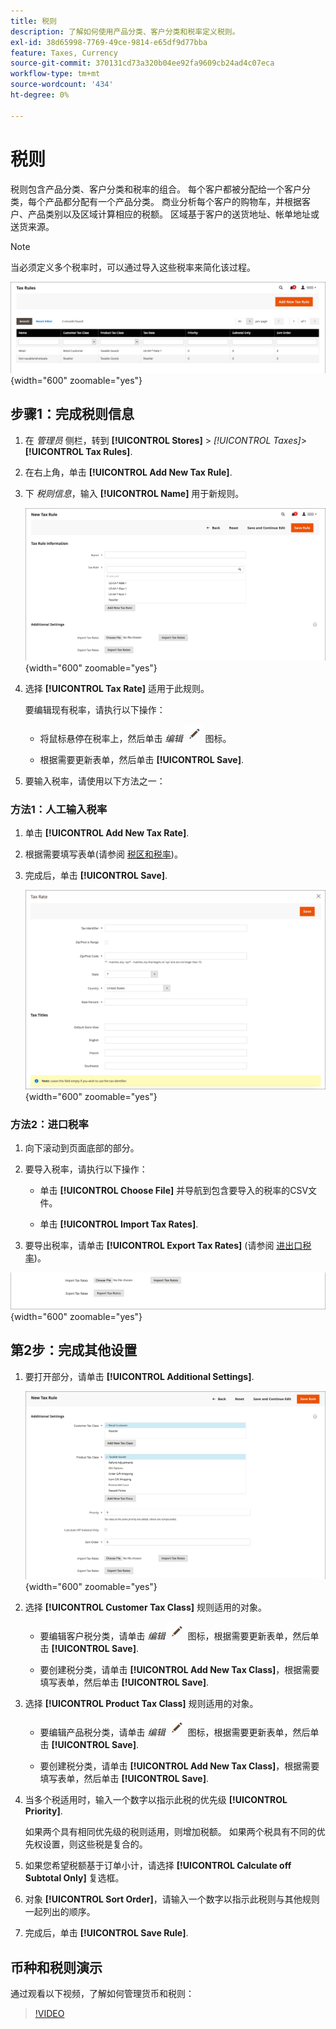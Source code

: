 ```yaml
---
title: 税则
description: 了解如何使用产品分类、客户分类和税率定义税则。
exl-id: 38d65998-7769-49ce-9814-e65df9d77bba
feature: Taxes, Currency
source-git-commit: 370131cd73a320b04ee92fa9609cb24ad4c07eca
workflow-type: tm+mt
source-wordcount: '434'
ht-degree: 0%

---
```


# 税则

税则包含产品分类、客户分类和税率的组合。 每个客户都被分配给一个客户分类，每个产品都分配有一个产品分类。 商业分析每个客户的购物车，并根据客户、产品类别以及区域计算相应的税额。 区域基于客户的送货地址、帐单地址或送货来源。

>[!NOTE]
>
>当必须定义多个税率时，可以通过导入这些税率来简化该过程。

![税则](./assets/tax-rules.png){width="600" zoomable="yes"}

## 步骤1：完成税则信息

1. 在 _管理员_ 侧栏，转到 **[!UICONTROL Stores]** > _[!UICONTROL Taxes]_>**[!UICONTROL Tax Rules]**.

1. 在右上角，单击 **[!UICONTROL Add New Tax Rule]**.

1. 下 _税则信息_，输入 **[!UICONTROL Name]** 用于新规则。

   ![税则信息](./assets/tax-rule-information.png){width="600" zoomable="yes"}

1. 选择 **[!UICONTROL Tax Rate]** 适用于此规则。

   要编辑现有税率，请执行以下操作：

   - 将鼠标悬停在税率上，然后单击 _编辑_ ![铅笔图标](../assets/icon-edit-pencil.png) 图标。

   - 根据需要更新表单，然后单击 **[!UICONTROL Save]**.

1. 要输入税率，请使用以下方法之一：

### 方法1：人工输入税率

1. 单击 **[!UICONTROL Add New Tax Rate]**.

1. 根据需要填写表单(请参阅 [税区和税率](tax-zones-rates.md))。

1. 完成后，单击 **[!UICONTROL Save]**.

   ![新税率](./assets/tax-rate-create-new.png){width="600" zoomable="yes"}

### 方法2：进口税率

1. 向下滚动到页面底部的部分。

1. 要导入税率，请执行以下操作：

   - 单击 **[!UICONTROL Choose File]** 并导航到包含要导入的税率的CSV文件。

   - 单击 **[!UICONTROL Import Tax Rates]**.

1. 要导出税率，请单击 **[!UICONTROL Export Tax Rates]** (请参阅 [进出口税率](../systems/data-transfer-tax-rates.md))。

![进口/出口税率](./assets/tax-rule-new-import-export.png){width="600" zoomable="yes"}

## 第2步：完成其他设置

1. 要打开部分，请单击 **[!UICONTROL Additional Settings]**.

   ![税则的其他设置](./assets/tax-class-additional-settings.png){width="600" zoomable="yes"}

1. 选择 **[!UICONTROL Customer Tax Class]** 规则适用的对象。

   - 要编辑客户税分类，请单击 _编辑_ ![铅笔图标](../assets/icon-edit-pencil.png) 图标，根据需要更新表单，然后单击 **[!UICONTROL Save]**.

   - 要创建税分类，请单击 **[!UICONTROL Add New Tax Class]**，根据需要填写表单，然后单击 **[!UICONTROL Save]**.

1. 选择 **[!UICONTROL Product Tax Class]** 规则适用的对象。

   - 要编辑产品税分类，请单击 _编辑_ ![铅笔图标](../assets/icon-edit-pencil.png) 图标，根据需要更新表单，然后单击 **[!UICONTROL Save]**.

   - 要创建税分类，请单击 **[!UICONTROL Add New Tax Class]**，根据需要填写表单，然后单击 **[!UICONTROL Save]**.

1. 当多个税适用时，输入一个数字以指示此税的优先级 **[!UICONTROL Priority]**.

   如果两个具有相同优先级的税则适用，则增加税额。 如果两个税具有不同的优先权设置，则这些税是复合的。

1. 如果您希望税额基于订单小计，请选择 **[!UICONTROL Calculate off Subtotal Only]** 复选框。

1. 对象 **[!UICONTROL Sort Order]**，请输入一个数字以指示此税则与其他规则一起列出的顺序。

1. 完成后，单击 **[!UICONTROL Save Rule]**.

## 币种和税则演示

通过观看以下视频，了解如何管理货币和税则：

>[!VIDEO](https://video.tv.adobe.com/v/343657/?quality=12)
